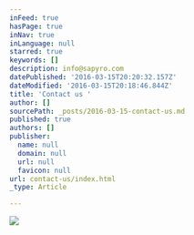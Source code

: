 ```yaml
---
inFeed: true
hasPage: true
inNav: true
inLanguage: null
starred: true
keywords: []
description: info@sapyro.com
datePublished: '2016-03-15T20:20:32.157Z'
dateModified: '2016-03-15T20:18:46.844Z'
title: 'Contact us '
author: []
sourcePath: _posts/2016-03-15-contact-us.md
published: true
authors: []
publisher:
  name: null
  domain: null
  url: null
  favicon: null
url: contact-us/index.html
_type: Article

---
```

![](https://the-grid-user-content.s3-us-west-2.amazonaws.com/e3626878-bb73-4679-9e50-3f2244187596.png)